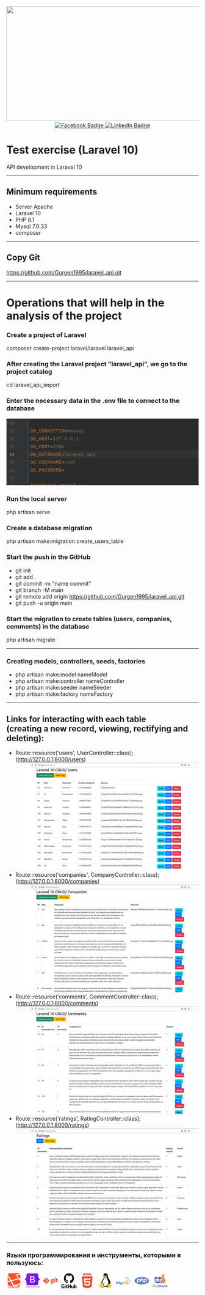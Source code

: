<div id="header" align="center">
  <img src="https://media.giphy.com/media/qgQUggAC3Pfv687qPC/giphy.gif" width="600" height="300"/>
</div>

<div id="badges" align="center">
   <a href="https://www.facebook.com/gurgen1995">
    <img src="https://img.shields.io/badge/Facebook-blue?style=for-the-badge&logo=facebook&logoColor=white" alt="Facebook Badge"/>
  </a>
   <a href="https://www.linkedin.com/in/%D0%B3%D1%83%D1%80%D0%B3%D0%B5%D0%BD-%D0%BC%D0%BA%D1%80%D1%82%D1%87%D1%8F%D0%BD-15073627a">
    <img src="https://img.shields.io/badge/LinkedIn-blue?style=for-the-badge&logo=linkedin&logoColor=white" alt="LinkedIn Badge"/>
  </a>
</div>

Test exercise (Laravel 10)
=============

API development in Laravel 10
____________
Minimum requirements
------------

* Server Apache
* Laravel 10
* PHP 8.1
* Mysql 7.0.33
* composer
____________
## Copy Git

https://github.com/Gurgen1995/laravel_api.git
____________
# Operations that will help in the analysis of the project

### Create a project of Laravel

composer create-project laravel/laravel laravel_api

### After creating the Laravel project "laravel_api", we go to the project catalog

cd laravel_api_import

### Enter the necessary data in the .env file to connect to the database

![env.png](env.png)

### Run the local server
php artisan serve

### Create a database migration

php artisan make:migration create_users_table

### Start the push in the GitHub

- git init
- git add .
- git commit -m "name commit"
- git branch -M main
- git remote add origin https://github.com/Gurgen1995/laravel_api.git
- git push -u origin main

### Start the migration to create tables (users, companies, comments) in the database

php artisan migrate
____________
### Creating models, controllers, seeds, factories

- php artisan make:model nameModel
- php artisan make:controller nameController
- php artisan make:seeder nameSeeder
- php artisan make:factory nameFactory

____________
## Links for interacting with each table <br>(creating a new record, viewing, rectifying and deleting):

- Route::resource('users', UserController::class);
  (http://127.0.0.1:8000/users)
![users.png](users.png)
- Route::resource('companies', CompanyController::class);
  (http://127.0.0.1:8000/companies)
![companies.png](companies.png)
- Route::resource('comments', CommentController::class);
  (http://127.0.0.1:8000/comments)
 ![comments.png](comments.png)
- Route::resource('ratings', RatingController::class);
  (http://127.0.0.1:8000/ratings)
![ratings.png](ratings.png)

---

### Языки программирования и инструменты, которыми я пользуюсь:
<div>

<img src='icons/laravel-plain-wordmark.svg' title="React" alt="React" width="40" height="40"/>&nbsp;
<img src='icons/bootstrap-original-wordmark.svg' title="Spring" alt="Spring" width="40" height="40"/>&nbsp;
<img src='icons/git-plain-wordmark.svg' title="Redux" alt="Redux " width="40" height="40"/>&nbsp;
<img src='icons/github-original-wordmark.svg'  title="CSS3" alt="CSS" width="40" height="40"/>&nbsp;
<img src='icons/html5-plain-wordmark.svg' title="HTML5" alt="HTML" width="40" height="40"/>&nbsp;
<img src='icons/linux-original.svg'  alt="Gatsby" width="40" height="40"/>&nbsp;
<img src='icons/mysql-original-wordmark.svg' title="MySQL"  alt="MySQL" width="40" height="40"/>&nbsp;
<img src='icons/php-plain.svg' title="NodeJS" alt="NodeJS" width="40" height="40"/>&nbsp;
<img src='icons/phpstorm-original-wordmark.svg' title="AWS" alt="AWS" width="40" height="40"/>&nbsp;

</div>
